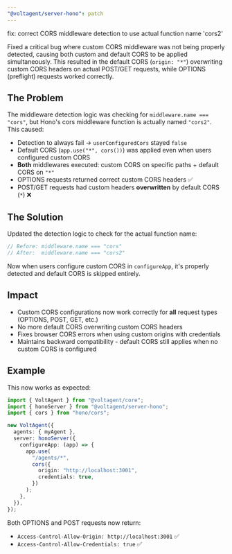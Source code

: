 ```yaml
---
"@voltagent/server-hono": patch
---
```


fix: correct CORS middleware detection to use actual function name 'cors2'

Fixed a critical bug where custom CORS middleware was not being properly detected, causing both custom and default CORS to be applied simultaneously. This resulted in the default CORS (`origin: "*"`) overwriting custom CORS headers on actual POST/GET requests, while OPTIONS (preflight) requests worked correctly.

## The Problem

The middleware detection logic was checking for `middleware.name === "cors"`, but Hono's cors middleware function is actually named `"cors2"`. This caused:

- Detection to always fail → `userConfiguredCors` stayed `false`
- Default CORS (`app.use("*", cors())`) was applied even when users configured custom CORS
- **Both** middlewares executed: custom CORS on specific paths + default CORS on `"*"`
- OPTIONS requests returned correct custom CORS headers ✅
- POST/GET requests had custom headers **overwritten** by default CORS (`*`) ❌

## The Solution

Updated the detection logic to check for the actual function name:

```typescript
// Before: middleware.name === "cors"
// After:  middleware.name === "cors2"
```

Now when users configure custom CORS in `configureApp`, it's properly detected and default CORS is skipped entirely.

## Impact

- Custom CORS configurations now work correctly for **all** request types (OPTIONS, POST, GET, etc.)
- No more default CORS overwriting custom CORS headers
- Fixes browser CORS errors when using custom origins with credentials
- Maintains backward compatibility - default CORS still applies when no custom CORS is configured

## Example

This now works as expected:

```typescript
import { VoltAgent } from "@voltagent/core";
import { honoServer } from "@voltagent/server-hono";
import { cors } from "hono/cors";

new VoltAgent({
  agents: { myAgent },
  server: honoServer({
    configureApp: (app) => {
      app.use(
        "/agents/*",
        cors({
          origin: "http://localhost:3001",
          credentials: true,
        })
      );
    },
  }),
});
```

Both OPTIONS and POST requests now return:

- `Access-Control-Allow-Origin: http://localhost:3001` ✅
- `Access-Control-Allow-Credentials: true` ✅
